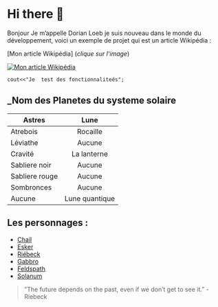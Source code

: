 # **Hi there** 👋


<p>Bonjour Je m’appelle Dorian Loeb je suis nouveau dans le monde du développement, voici un exemple de projet qui est un article Wikipédia :</p>

[Mon article Wikipédia] (*clique sur l'image*)

[![Mon article Wikipédia](https://cdn-icons-png.flaticon.com/256/5968/5968992.png)](https://fr.wikipedia.org/wiki/Utilisateur:Valanor1304/Brouillon)


`cout<<"Je  test des fonctionnaliteés";`

## _Nom des  Planetes du systeme solaire 


| Astres     | Lune             |
| ------------- |:-------------:| 
| Atrebois    | Rocaille        | 
| Léviathe    | Aucune          |  
| Cravité     | La lanterne     |   
| Sabliere noir  |    Aucune    |
| Sabliere rouge |  Aucune      |
| Sombronces  |  Aucune         |
|  Aucune   | Lune quantique    |


## Les personnages :

* [Chail](https://outer-wilds.fandom.com/fr/wiki/Chail)
* [Esker](https://outer-wilds.fandom.com/fr/wiki/Esker)
* [Riébeck](https://outer-wilds.fandom.com/fr/wiki/Riébeck)
* [Gabbro](https://outer-wilds.fandom.com/fr/wiki/Gabbro)
* [Feldspath](https://outer-wilds.fandom.com/fr/wiki/Feldspath)
* [Solanum](https://outer-wilds.fandom.com/fr/wiki/Solanum)

 > ”The future depends on the past, even if we don’t get to see it.” -Riebeck 
